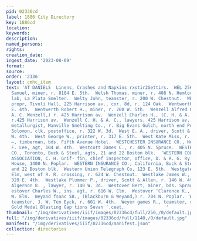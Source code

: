 ```yaml
---
pid: 02336cd
label: 1886 City Directory
key: 1886cd
location: 
keywords: 
description: 
named_persons: 
rights: 
creation_date: 
ingest_date: '2023-08-09'
format: 
source: 
order: '2336'
layout: cmhc_item
text: 'AT DANIELS  Linens, Crashes and Napkins rxstir2Gettirs.  WEL 256 WEY  Welsh
  Samuel, miner, r. 8184 E. 5th.  Welsh Thomas, miner, r. 408 N. Hemlock.  Welsh William,
  lab, La Plata Smelter.  Welty John, teamster, r. 200 W. Chestnut.  WENGER RUDOLPH,
  propr, Tivoli Hall, 225 Harrison av., cor. 8d, r. 124 Oak.  Wentworth House, 136
  E. 4th.  Wentwerth Robert H., miner, r. 200 W. 5th.  Wenzell Alfred C., (C. H. &
  A. C. Wenzell,) r. 425 Harrison av.  Wenzell Charles H., (C. H. & A. C. Wenzell,)
  r.425 Harrison av.  Wenzell C. H. & A. C., lawyers, 425 Harrison av.  Werner August,
  metallurgist, Manville Smelting Co., r. Big Evans Gulch, north end Poplar.  Werthan
  Solomon, clk, postoffice, r. 322 W. 3d.  West E. A., driver, Scott & Allen, r. 146
  W. 4th.  West George W., printer, r. 317 E. 5th.  West Kate Miss, r. 111 N. Pine.  West
  —, timberman, bds. Fifth Avenue Hotel.  WESTCHESTER INSURANCE CO., New York, C.
  F. Lee, agt, 104 W. 4th.  Westcott James C., r. 405 N. Spruce.  WESTERN ASSURANCE
  CO., Toronto, Buck & Steel, agts, 21 and 22 Boston blk.  ‘WESTERN COLORADO RAILWAY
  ASSOCIATION, C. H. Grif- fin, chief inspector, office, D. & R. G. Ry. depot.  Western
  House, 1400 N. Poplar.  WESTERN INSURANCE CO., California, Buck & Steel, agts, 21
  and 22 Boston blk.  Western Union Telegraph Co, 123 E. 5th.  Westgate John, saloon,
  Elm, west of R. R. crossing, r. 624 W. Chestnut.  Westlake James W., engineer, r.
  329 E. 4th.  Westlake Plummer P., driver, Scott & Allen, r. 146 W. 4th.  Weston
  Algernon 8. , lawyer, r. 140 W. 3d.  Westover Bert, miner, bds. Sprague hotel.  W
  estover Charles W., ins. agt, r. 616 W. Elm.  Westover ‘Clarence K., lab, r. 616
  W. Elm.  Weyand fsaac 58., (Blackburn & Weyand,) r. 704 N. Poplar.  Weyer Edward,
  teamster, J. W. Ten Eyck, r. 601 W. 4th.  Weyer games R., teamster, r. 528 W, 3d.  The
  Gold Medal Blasting Gap tions Sevan ‘.ceet,                '
thumbnail: "/img/derivatives/iiif/images/02336cd/full/250,/0/default.jpg"
full: "/img/derivatives/iiif/images/02336cd/full/1140,/0/default.jpg"
manifest: "/img/derivatives/iiif/02336cd/manifest.json"
collection: directories
---
```

